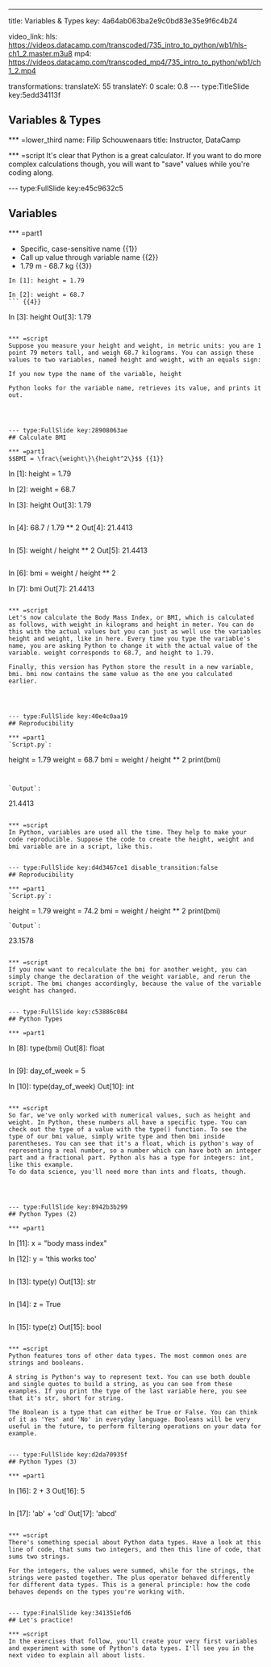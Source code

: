 ---
title: Variables & Types
key: 4a64ab063ba2e9c0bd83e35e9f6c4b24

video_link:
    hls: https://videos.datacamp.com/transcoded/735_intro_to_python/wb1/hls-ch1_2.master.m3u8
    mp4: https://videos.datacamp.com/transcoded_mp4/735_intro_to_python/wb1/ch1_2.mp4

transformations:
    translateX: 55
    translateY: 0
    scale: 0.8
--- type:TitleSlide key:5edd34113f
## Variables & Types


*** =lower_third
name: Filip Schouwenaars
title: Instructor, DataCamp

*** =script
It's clear that Python is a great calculator. If you want to do more complex calculations though, you will want to "save" values while you're coding along. 


--- type:FullSlide key:e45c9632c5
## Variables

*** =part1
- Specific, case-sensitive name {{1}}
- Call up value through variable name {{2}}
- 1.79 m - 68.7 kg {{3}}

```
In [1]: height = 1.79

In [2]: weight = 68.7
``` {{4}}
```
In [3]: height
Out[3]: 1.79
``` {{5}}

*** =script
Suppose you measure your height and weight, in metric units: you are 1 point 79 meters tall, and weigh 68.7 kilograms. You can assign these values to two variables, named height and weight, with an equals sign:

If you now type the name of the variable, height

Python looks for the variable name, retrieves its value, and prints it out.




--- type:FullSlide key:28908063ae
## Calculate BMI

*** =part1
$$BMI = \frac\{weight\}\{height^2\}$$ {{1}}
```
In [1]: height = 1.79

In [2]: weight = 68.7

In [3]: height
Out[3]: 1.79
```
```
In [4]: 68.7 / 1.79 ** 2
Out[4]: 21.4413
``` {{2}}
```
In [5]: weight / height ** 2
Out[5]: 21.4413
``` {{3}}
```
In [6]: bmi = weight / height ** 2

In [7]: bmi
Out[7]: 21.4413
``` {{4}}

*** =script
Let's now calculate the Body Mass Index, or BMI, which is calculated as follows, with weight in kilograms and height in meter. You can do this with the actual values but you can just as well use the variables height and weight, like in here. Every time you type the variable's name, you are asking Python to change it with the actual value of the variable. weight corresponds to 68.7, and height to 1.79.

Finally, this version has Python store the result in a new variable, bmi. bmi now contains the same value as the one you calculated earlier.




--- type:FullSlide key:40e4c0aa19
## Reproducibility

*** =part1
`Script.py`:
```
height = 1.79
weight = 68.7
bmi = weight / height ** 2
print(bmi)
```


`Output`:
```
21.4413
``` {{1}}

*** =script
In Python, variables are used all the time. They help to make your code reproducible. Suppose the code to create the height, weight and bmi variable are in a script, like this.


--- type:FullSlide key:d4d3467ce1 disable_transition:false
## Reproducibility

*** =part1
`Script.py`: 
```
height = 1.79
weight = 74.2
bmi = weight / height ** 2
print(bmi)
``` 
`Output`:
```
23.1578
``` {{1}}

*** =script
If you now want to recalculate the bmi for another weight, you can simply change the declaration of the weight variable, and rerun the script. The bmi changes accordingly, because the value of the variable weight has changed.


--- type:FullSlide key:c53886c084
## Python Types

*** =part1

  ```
  In [8]: type(bmi)
  Out[8]: float
  ``` {{1}}
  
  ```
  In [9]: day_of_week = 5
  
  In [10]: type(day_of_week)
  Out[10]: int
  ``` {{2}}

*** =script
So far, we've only worked with numerical values, such as height and weight. In Python, these numbers all have a specific type. You can check out the type of a value with the type() function. To see the type of our bmi value, simply write type and then bmi inside parentheses. You can see that it's a float, which is python's way of representing a real number, so a number which can have both an integer part and a fractional part. Python als has a type for integers: int, like this example.
To do data science, you'll need more than ints and floats, though. 




--- type:FullSlide key:8942b3b299
## Python Types (2)

*** =part1

```
In [11]: x = "body mass index"

In [12]: y = 'this works too'
```{{1}}
```
In [13]: type(y)
Out[13]: str
```{{2}}

```
In [14]: z = True
```{{3}}
```
In [15]: type(z)
Out[15]: bool
``` {{4}}

*** =script
Python features tons of other data types. The most common ones are strings and booleans.

A string is Python's way to represent text. You can use both double and single quotes to build a string, as you can see from these examples. If you print the type of the last variable here, you see that it's str, short for string.

The Boolean is a type that can either be True or False. You can think of it as 'Yes' and 'No' in everyday language. Booleans will be very useful in the future, to perform filtering operations on your data for example.


--- type:FullSlide key:d2da70935f
## Python Types (3)

*** =part1
```
In [16]: 2 + 3
Out[16]: 5
``` {{1}}
```
In [17]: 'ab' + 'cd'
Out[17]: 'abcd'
``` {{2}}

*** =script
There's something special about Python data types. Have a look at this line of code, that sums two integers, and then this line of code, that sums two strings.

For the integers, the values were summed, while for the strings, the strings were pasted together. The plus operator behaved differently for different data types. This is a general principle: how the code behaves depends on the types you're working with.


--- type:FinalSlide key:341351efd6
## Let's practice!

*** =script
In the exercises that follow, you'll create your very first variables and experiment with some of Python's data types. I'll see you in the next video to explain all about lists.